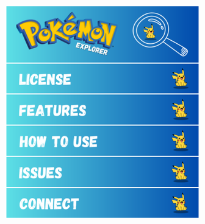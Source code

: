 <div id='title' align='center'>
  <img alt='readme title graphic' src='./assets/readme-title.png'>
</div>

<div id='license' align='center'>
  <img alt='readme license graphic' src='./assets/readme-license.png'>
</div>

<div id='features' align='center'>
  <img alt='readme features graphic' src='./assets/readme-features.png'>
</div>

<div id='how-to-use' align='center'>
  <img alt='readme how-to-use graphic' src='./assets/readme-how-to-use.png'>
</div>

<div id='issues' align='center'>
  <img alt='readme issues graphic' src='./assets/readme-issues.png'>
</div>

<div id='connect' align='center'>
  <img alt='readme connect graphic' src='./assets/readme-connect.png'>
</div>
